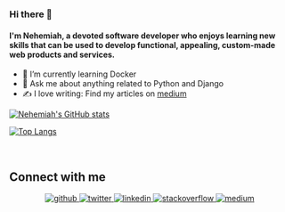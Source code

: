 ### Hi there 👋
#### <iv>I'm Nehemiah, a devoted software developer who enjoys learning new skills that can be used to develop functional, appealing, custom-made web products and services.</div>  

- 🌱 I’m currently learning Docker
- 💬 Ask me about anything related to Python and Django
- ✍️ I love writing: Find my articles on [medium](https://medium.com/@Nehe_Kamolu)


[![Nehemiah's GitHub stats](https://github-readme-stats.vercel.app/api?username=knehe&count_private=true&show_icons=true&theme=tokyonight)](https://github.com/anuraghazra/github-readme-stats)

[![Top Langs](https://github-readme-stats.vercel.app/api/top-langs/?username=knehe&langs_count=8&theme=tokyonight&layout=compact)](https://github.com/anuraghazra/github-readme-stats)

<br/>  


## Connect with me  
<div align="center">
<a href="https://github.com/KNehe" target="_blank">
<img src=https://img.shields.io/badge/github-%2324292e.svg?&style=for-the-badge&logo=github&logoColor=white alt=github style="margin-bottom: 5px;" />
</a>
<a href="https://twitter.com/Nehemiah_Nehe" target="_blank">
<img src=https://img.shields.io/badge/twitter-%2300acee.svg?&style=for-the-badge&logo=twitter&logoColor=white alt=twitter style="margin-bottom: 5px;" />
</a>
<a href="https://linkedin.com/in/nehemiah-kamolu-266a86142/" target="_blank">
<img src=https://img.shields.io/badge/linkedin-%231E77B5.svg?&style=for-the-badge&logo=linkedin&logoColor=white alt=linkedin style="margin-bottom: 5px;" />
</a>
<a href="https://stackoverflow.com/users/9130164" target="_blank">
<img src=https://img.shields.io/badge/stackoverflow-%23F28032.svg?&style=for-the-badge&logo=stackoverflow&logoColor=white alt=stackoverflow style="margin-bottom: 5px;" />
</a>
<a href="https://medium.com/@Nehe_Kamolu" target="_blank">
<img src=https://img.shields.io/badge/medium-%23292929.svg?&style=for-the-badge&logo=medium&logoColor=white alt=medium style="margin-bottom: 5px;" />
</a>    
</div>  

